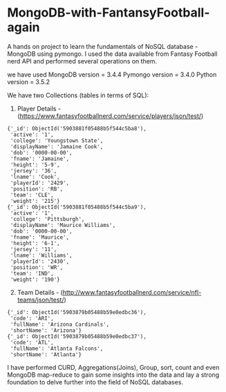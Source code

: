 # MongoDB-with-FantansyFootball-again

A hands on project to learn the fundamentals of NoSQL database - MongoDB using pymongo. I used the data available from Fantasy Football nerd API and performed several operations on them. 

we have used 
MongoDB version = 3.4.4
Pymongo version = 3.4.0
Python version = 3.5.2

We have two Collections (tables in terms of SQL):
1.  Player Details  - (https://www.fantasyfootballnerd.com/service/players/json/test/) 

```
{'_id': ObjectId('5903881f05488b5f544c5ba8'),
 'active': '1',
 'college': 'Youngstown State',
 'displayName': 'Jamaine Cook',
 'dob': '0000-00-00',
 'fname': 'Jamaine',
 'height': '5-9',
 'jersey': '36',
 'lname': 'Cook',
 'playerId': '2429',
 'position': 'RB',
 'team': 'CLE',
 'weight': '215'}
{'_id': ObjectId('5903881f05488b5f544c5ba9'),
 'active': '1',
 'college': 'Pittsburgh',
 'displayName': 'Maurice Williams',
 'dob': '0000-00-00',
 'fname': 'Maurice',
 'height': '6-1',
 'jersey': '11',
 'lname': 'Williams',
 'playerId': '2430',
 'position': 'WR',
 'team': 'IND',
 'weight': '190'}
 ```

2.  Team Details  - (http://www.fantasyfootballnerd.com/service/nfl-teams/json/test/)

```
{'_id': ObjectId('5903879b05488b59e0edbc36'),
 'code': 'ARI',
 'fullName': 'Arizona Cardinals',
 'shortName': 'Arizona'}
{'_id': ObjectId('5903879b05488b59e0edbc37'),
 'code': 'ATL',
 'fullName': 'Atlanta Falcons',
 'shortName': 'Atlanta'}
```
I have performed CURD, Aggregations(Joins), Group, sort, count and even MongoDB map-reduce to gain some insights into the data and lay a strong foundation to delve further into the field of NoSQL databases.
